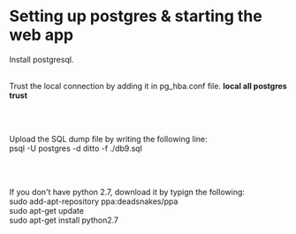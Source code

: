 # Setting up postgres & starting the web app
Install postgresql.
<br>
<br>

Trust the local connection by adding it in pg_hba.conf file.
**local all postgres trust**

<br>
<br>


Upload the SQL dump file by writing the following line: <br>
psql -U postgres -d ditto -f ./db9.sql

<br>
<br>

If you don't have python 2.7, download it by typign the following: <br>
sudo add-apt-repository ppa:deadsnakes/ppa <br>
sudo apt-get update	<br>
sudo apt-get install python2.7 <br>

<br>
<br>
